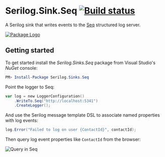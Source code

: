 # Serilog.Sink.Seq [![Build status](https://ci.appveyor.com/api/projects/status/t7qdv68pej6inukl/branch/master?svg=true)](https://ci.appveyor.com/project/serilog/serilog-sinks-seq/branch/master)

A Serilog sink that writes events to the [Seq](https://getseq.net) structured log server.

[![Package Logo](http://serilog.net/images/serilog-sink-seq-nuget.png)](http://nuget.org/packages/serilog.sinks.seq)

## Getting started

To get started install the _Serilog.Sinks.Seq_ package from Visual Studio's _NuGet_ console:

```powershell
PM> Install-Package Serilog.Sinks.Seq
```

Point the logger to Seq:

```powershell
var log = new LoggerConfiguration()
    .WriteTo.Seq("http://localhost:5341")
    .CreateLogger();
```

And use the Serilog message template DSL to associate named properties with log events:

```csharp
log.Error("Failed to log on user {ContactId}", contactId);
```

Then query log event properties like `ContactId` from the browser:

![Query in Seq](http://getseq.net/img/search-by-property.png?extern)

